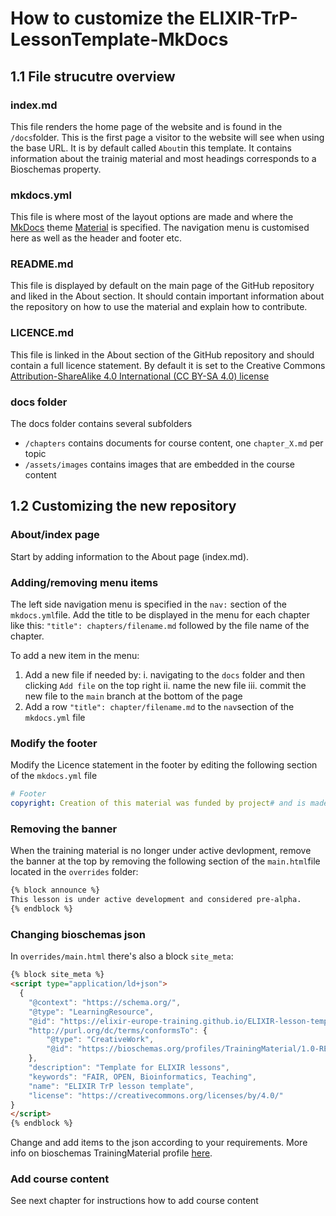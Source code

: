 # How to customize the ELIXIR-TrP-LessonTemplate-MkDocs
## 1.1 File strucutre overview
### index.md
This file renders the home page of the website and is found in the `/docs`folder. This is the first page a visitor to the website will see when using the base URL. It is by default called `About`in this template. It contains information about the trainig material and most headings corresponds to a Bioschemas property.
### mkdocs.yml
This file is where most of the layout options are made and where the [MkDocs](https://www.mkdocs.org/) theme [Material](https://squidfunk.github.io/mkdocs-material/) is specified. The navigation menu is customised here as well as the header and footer etc. 
### README.md
This file is displayed by default on the main page of the GitHub repository and liked in the About section. It should contain important information about the repository on how to use the material and explain how to contribute. 
### LICENCE.md 
This file is linked in the About section of the GitHub repository and should contain a full licence statement. By default it is set to the Creative Commons [Attribution-ShareAlike 4.0 International (CC BY-SA 4.0) license](https://creativecommons.org/licenses/by-sa/4.0/legalcode)

### docs folder
The docs folder contains several subfolders

- `/chapters` contains documents for course content, one `chapter_X.md` per topic
- `/assets/images` contains images that are embedded in the course content


## 1.2 Customizing the new repository

### About/index page
Start by adding information to the About page (index.md).

### Adding/removing menu items
The left side navigation menu is specified in the `nav:` section of the `mkdocs.yml`file.  Add the title to be displayed in the menu for each chapter like this: `"title": chapters/filename.md` followed by the file name of the chapter. 

To add a new item in the menu:

1. Add a new file if needed by:
    i. navigating to the `docs` folder and then clicking `Add file` on the top right
    ii. name the new file
    iii. commit the new file to the `main` branch at the bottom of the page
2. Add a row `"title": chapter/filename.md` to the `nav`section of the `mkdocs.yml` file


### Modify the footer
Modify the Licence statement in the footer by editing the following section of the `mkdocs.yml` file

``` yml
# Footer
copyright: Creation of this material was funded by project# and is made availiable under a CC-BY 4.0 licence
```

### Removing the banner
When the training material is no longer under active devlopment, remove the banner at the top by removing the following section of the `main.html`file located in the `overrides` folder:

```html
{% block announce %}
This lesson is under active development and considered pre-alpha.
{% endblock %}
```

### Changing bioschemas json

In `overrides/main.html` there's also a block `site_meta`: 

```html
{% block site_meta %}
<script type="application/ld+json">
  {
    "@context": "https://schema.org/",
    "@type": "LearningResource",
    "@id": "https://elixir-europe-training.github.io/ELIXIR-lesson-template/",
    "http://purl.org/dc/terms/conformsTo": {
        "@type": "CreativeWork",
        "@id": "https://bioschemas.org/profiles/TrainingMaterial/1.0-RELEASE"
    },
    "description": "Template for ELIXIR lessons",
    "keywords": "FAIR, OPEN, Bioinformatics, Teaching",
    "name": "ELIXIR TrP lesson template",
    "license": "https://creativecommons.org/licenses/by/4.0/"
}
</script>
{% endblock %}
```

Change and add items to the json according to your requirements. More info on bioschemas TrainingMaterial profile [here](https://bioschemas.org/profiles/TrainingMaterial/1.0-RELEASE). 

### Add course content 
See next chapter for instructions how to add course content 
